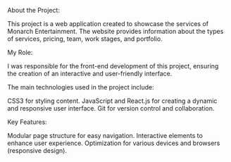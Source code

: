 About the Project:

  This project is a web application created to showcase the services of Monarch Entertainment. 
  The website provides information about the types of services, pricing, team, work stages, and portfolio.

My Role:

  I was responsible for the front-end development of this project, ensuring the creation of an interactive and user-friendly interface. 

The main technologies used in the project include:

  CSS3 for styling content.
  JavaScript and React.js for creating a dynamic and responsive user interface.
  Git for version control and collaboration.

Key Features:

  Modular page structure for easy navigation.
  Interactive elements to enhance user experience.
  Optimization for various devices and browsers (responsive design).
